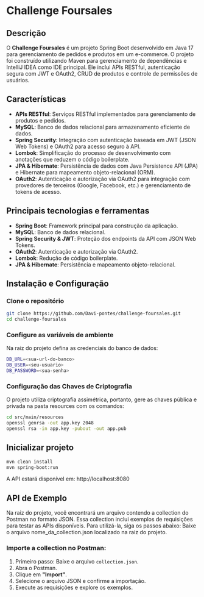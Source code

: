 # Challenge Foursales

## Descrição
O **Challenge Foursales** é um projeto Spring Boot desenvolvido em Java 17 para gerenciamento de pedidos e produtos em um e-commerce. O projeto foi construído utilizando Maven para gerenciamento de dependências e IntelliJ IDEA como IDE principal. Ele inclui APIs RESTful, autenticação segura com JWT e OAuth2, CRUD de produtos e controle de permissões de usuários.

## Características
- **APIs RESTful**: Serviços RESTful implementados para gerenciamento de produtos e pedidos.
- **MySQL**: Banco de dados relacional para armazenamento eficiente de dados.
- **Spring Security**: Integração com autenticação baseada em JWT (JSON Web Tokens) e OAuth2 para acesso seguro à API.
- **Lombok**: Simplificação do processo de desenvolvimento com anotações que reduzem o código boilerplate.
- **JPA & Hibernate**: Persistência de dados com Java Persistence API (JPA) e Hibernate para mapeamento objeto-relacional (ORM).
- **OAuth2**: Autenticação e autorização via OAuth2 para integração com provedores de terceiros (Google, Facebook, etc.) e gerenciamento de tokens de acesso.

## Principais tecnologias e ferramentas
- **Spring Boot**: Framework principal para construção da aplicação.
- **MySQL**: Banco de dados relacional.
- **Spring Security & JWT**: Proteção dos endpoints da API com JSON Web Tokens.
- **OAuth2**: Autenticação e autorização via OAuth2.
- **Lombok**: Redução de código boilerplate.
- **JPA & Hibernate**: Persistência e mapeamento objeto-relacional.

## Instalação e Configuração

### Clone o repositório
```bash
git clone https://github.com/Davi-pontes/challenge-foursales.git
cd challenge-foursales
```

### Configure as variáveis de ambiente
Na raiz do projeto defina as credenciais do banco de dados:

```bash
DB_URL=<sua-url-do-banco>
DB_USER=<seu-usuario>
DB_PASSWORD=<sua-senha>
```

### Configuração das Chaves de Criptografia
O projeto utiliza criptografia assimétrica, portanto, gere as chaves pública e privada na pasta resources com os comandos:

```bash
cd src/main/resources
openssl genrsa -out app.key 2048
openssl rsa -in app.key -pubout -out app.pub
```

## Inicializar projeto
```bash
mvn clean install
mvn spring-boot:run
```
A API estará disponível em: http://localhost:8080

## API de Exemplo
Na raiz do projeto, você encontrará um arquivo contendo a collection do Postman no formato JSON. Essa collection inclui exemplos de requisições para testar as APIs disponíveis. Para utilizá-la, siga os passos abaixo:
Baixe o arquivo nome_da_collection.json localizado na raiz do projeto.

### Importe a collection no Postman:

1. Primeiro passo: Baixe o arquivo `collection.json`.
2. Abra o Postman.
3. Clique em **"Import"**.
4. Selecione o arquivo JSON e confirme a importação.
5. Execute as requisições e explore os exemplos.
